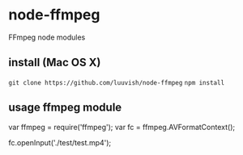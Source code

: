 node-ffmpeg
===========

FFmpeg node modules


## install (Mac OS X)

`git clone https://github.com/luuvish/node-ffmpeg`
`npm install`


## usage ffmpeg module

var ffmpeg = require('ffmpeg');
var fc = ffmpeg.AVFormatContext();

fc.openInput('./test/test.mp4');
